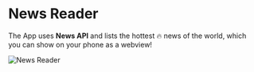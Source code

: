 # News Reader
The App uses **News API** and lists the hottest :fire: news of the world, which you can show on your phone as a webview!

![News Reader](https://user-images.githubusercontent.com/50174303/83314080-6a581780-a221-11ea-8a00-86517f48ed49.gif)


